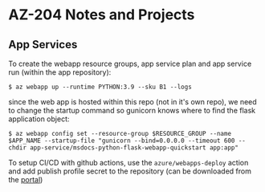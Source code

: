 # AZ-204 Notes and Projects

## App Services

To create the webapp resource groups, app service plan and app service run (within the app repository):

```
$ az webapp up --runtime PYTHON:3.9 --sku B1 --logs
```

since the web app is hosted within this repo (not in it's own repo), we need to change the startup command so gunicorn knows where to find the flask application object:

```
$ az webapp config set --resource-group $RESOURCE_GROUP --name $APP_NAME --startup-file "gunicorn --bind=0.0.0.0 --timeout 600 --chdir app-service/msdocs-python-flask-webapp-quickstart app:app"
```

To setup CI/CD with github actions, use the `azure/webapps-deploy` action and add publish profile secret to the repository (can be downloaded from the [portal](https://docs.microsoft.com/en-us/azure/app-service/deploy-github-actions?tabs=applevel#configure-the-github-secret))

